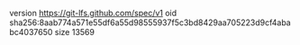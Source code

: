 version https://git-lfs.github.com/spec/v1
oid sha256:8aab774a571e55df6a55d98555937f5c3bd8429aa705223d9cf4ababc4037650
size 13569
